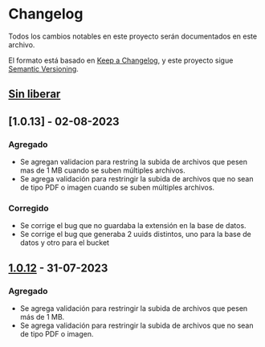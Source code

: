 # Changelog

Todos los cambios notables en este proyecto serán documentados en este archivo.

El formato está basado en [Keep a Changelog](https://keepachangelog.com/es-ES/1.0.0/),
y este proyecto sigue [Semantic Versioning](https://semver.org/lang/es/).

## [Sin liberar]
## [1.0.13] - 02-08-2023
### Agregado
- Se agregan validacion para restring la subida de archivos que pesen mas de 1 MB cuando se suben múltiples archivos.
- Se agrega validación para restringir la subida de archivos que no sean de tipo PDF o imagen cuando se suben múltiples archivos.

### Corregido
- Se corrige el bug que no guardaba la extensión en la base de datos.
- Se corrige el bug que generaba 2 uuids distintos, uno para la base de datos y otro para el bucket

## [1.0.12] - 31-07-2023
### Agregado
- Se agrega validación para restringir la subida de archivos que pesen más de 1 MB.
- Se agrega validación para restringir la subida de archivos que no sean de tipo PDF o imagen.

[Sin liberar]: https://gitlab.gobdigital.com/nomina/aws-s3-api/-/compare/v1.0.12...main
[1.0.12]: https://gitlab.gobdigital.com/nomina/kiosko_front_react/-/compare/6ea5cbee4828850b408c214c8ef7c5750a63e84d...v1.0.12
